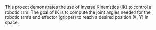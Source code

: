 This project demonstrates the use of Inverse Kinematics (IK) to control a robotic arm. The goal of IK is to compute the joint angles needed for the robotic arm’s end effector (gripper) to reach a desired position (X, Y) in space.

